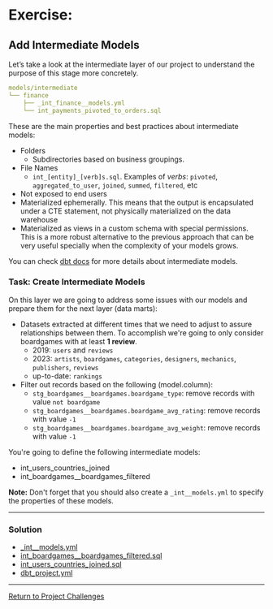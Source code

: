# Exercise:

## Add Intermediate Models
Let’s take a look at the intermediate layer of our project to understand the purpose of this stage more concretely.

```yaml
models/intermediate
└── finance
    ├── _int_finance__models.yml
    └── int_payments_pivoted_to_orders.sql
```

These are the main properties and best practices about intermediate models:
- Folders
  - Subdirectories based on business groupings.
- File Names
  - `int_[entity]_[verb]s.sql`. Examples of *verbs*: `pivoted`, `aggregated_to_user`, `joined`, `summed`, `filtered`, etc
- Not exposed to end users
- Materialized ephemerally. This means that the output is encapsulated under a CTE statement, not physically materialized on the data warehouse
- Materialized as views in a custom schema with special permissions. This is a more robust alternative to the previous approach that can be very useful specially when the complexity of your models grows.

You can check [dbt docs](https://docs.getdbt.com/best-practices/how-we-structure/3-intermediate) for more details about intermediate models.

### Task: Create Intermediate Models
On this layer we are going to address some issues with our models and prepare them for the next layer (data marts):
- Datasets extracted at different times that we need to adjust to assure relationships between them. To accomplish we're going to only consider boardgames with at least **1 review**.
  - 2019: `users` and `reviews`
  - 2023: `artists`, `boardgames`, `categories`, `designers`, `mechanics`, `publishers`, `reviews`
  - up-to-date: `rankings`
- Filter out records based on the following (model.column):
  - `stg_boardgames__boardgames.boardgame_type`: remove records with value `not boardgame`
  - `stg_boardgames__boardgames.boardgame_avg_rating`: remove records with value `-1`
  - `stg_boardgames__boardgames.boardgame_avg_weight`: remove records with value `-1`

You're going to define the following intermediate models:
- int_users_countries_joined
- int_boardgames__boardgames_filtered

**Note:** Don't forget that you should also create a `_int__models.yml` to specify the properties of these models.

---

### Solution

- [_int__models.yml](./intermediate/_int__models.yml)
- [int_boardgames__boardgames_filtered.sql](./intermediate/int_boardgames__boardgames_filtered.sql)
- [int_users_countries_joined.sql](./intermediate/int_users_countries_joined.sql)
- [dbt_project.yml](dbt_project.yml)

---

[Return to Project Challenges](../../../README.md#9-project-challenges)